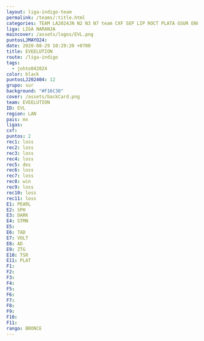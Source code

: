 ```yaml
---
layout: liga-indigo-team
permalink: /teams/:title.html
categories: TEAM LA2024JN N2 N3 N7 team CXF SEP LIP ROCT PLATA GSUR ENERO
liga: LIGA NARANJA
maincover: /assets/logos/EVL.png
puntosLJMAYO24: 
date: 2020-08-29 10:29:20 +0700
title: EVEELUTION
route: /liga-indigo
tags:
  - johto042024
color: black
puntosLJ202404: 12
grupo: sur
background: "#F16C38"
cover: /assets/backCard.png
team: EVEELUTION
ID: EVL
region: LAN
pais: mx
ligas: 
cxf: 
puntos: 2
rec1: loss
rec2: loss
rec3: loss
rec4: loss
rec5: des
rec6: loss
rec7: loss
rec8: win
rec9: loss
rec10: loss
rec11: loss
E1: PEARL
E2: SPH
E3: DARK
E4: STMN
E5: 
E6: TAD
E7: VOLT
E8: AD
E9: ZTG
E10: TSR
E11: PLAT
F1: 
F2: 
F3: 
F4: 
F5: 
F6: 
F7: 
F8: 
F9: 
F10: 
F11: 
rango: BRONCE
---
```

